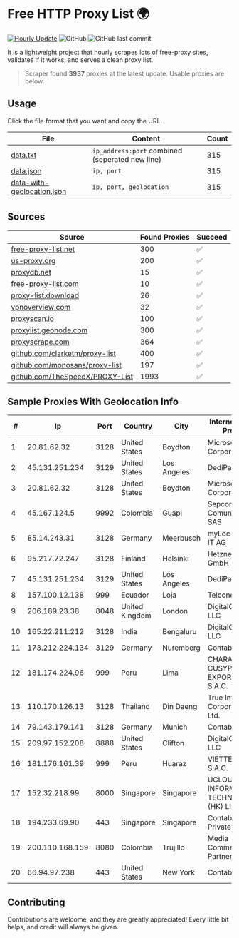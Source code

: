 
# Free HTTP Proxy List 🌍

[![Hourly Update](https://github.com/mertguvencli/http-proxy-list/actions/workflows/main.yml/badge.svg?branch=main)](https://github.com/mertguvencli/http-proxy-list/actions/workflows/main.yml)
![GitHub](https://img.shields.io/github/license/mertguvencli/http-proxy-list)
![GitHub last commit](https://img.shields.io/github/last-commit/mertguvencli/http-proxy-list)

It is a lightweight project that hourly scrapes lots of free-proxy sites, validates if it works, and serves a clean proxy list.


> Scraper found **3937** proxies at the latest update. Usable proxies are below.

## Usage

Click the file format that you want and copy the URL.


|File|Content|Count|
|----|-------|-----|
|[data.txt](https://raw.githubusercontent.com/mertguvencli/http-proxy-list/main/proxy-list/data.txt)|`ip_address:port` combined (seperated new line)|315|
|[data.json](https://raw.githubusercontent.com/mertguvencli/http-proxy-list/main/proxy-list/data.json)|`ip, port`|315|
|[data-with-geolocation.json](https://raw.githubusercontent.com/mertguvencli/http-proxy-list/main/proxy-list/data-with-geolocation.json)|`ip, port, geolocation`|315|

## Sources

|Source|Found Proxies|Succeed|
|------|-------------|-------|
|[free-proxy-list.net](https://free-proxy-list.net)|300|✅|
|[us-proxy.org](https://www.us-proxy.org)|200|✅|
|[proxydb.net](http://proxydb.net)|15|✅|
|[free-proxy-list.com](https://free-proxy-list.com/?page=&port=&type%5B%5D=http&type%5B%5D=https&up_time=0&search=Search)|10|✅|
|[proxy-list.download](https://www.proxy-list.download/HTTP)|26|✅|
|[vpnoverview.com](https://vpnoverview.com/privacy/anonymous-browsing/free-proxy-servers)|32|✅|
|[proxyscan.io](https://www.proxyscan.io)|100|✅|
|[proxylist.geonode.com](https://proxylist.geonode.com/api/proxy-list?limit=300&page=1&sort_by=lastChecked&sort_type=desc&protocols=http,https)|300|✅|
|[proxyscrape.com](https://api.proxyscrape.com/v2/?request=displayproxies&protocol=http&timeout=10000&country=all&ssl=all&anonymity=all)|364|✅|
|[github.com/clarketm/proxy-list](https://raw.githubusercontent.com/clarketm/proxy-list/master/proxy-list-raw.txt)|400|✅|
|[github.com/monosans/proxy-list](https://raw.githubusercontent.com/monosans/proxy-list/main/proxies/http.txt)|197|✅|
|[github.com/TheSpeedX/PROXY-List](https://raw.githubusercontent.com/TheSpeedX/PROXY-List/master/http.txt)|1993|✅|


## Sample Proxies With Geolocation Info

|#|Ip|Port|Country|City|Internet Service Provider|
|-|--|----|-------|----|-------------------------|
|1|20.81.62.32|3128|United States|Boydton|Microsoft Corporation|
|2|45.131.251.234|3129|United States|Los Angeles|DediPath|
|3|20.81.62.32|3128|United States|Boydton|Microsoft Corporation|
|4|45.167.124.5|9992|Colombia|Guapi|Sepcom Comunicaciones SAS|
|5|85.14.243.31|3128|Germany|Meerbusch|myLoc managed IT AG|
|6|95.217.72.247|3128|Finland|Helsinki|Hetzner Online GmbH|
|7|45.131.251.234|3129|United States|Los Angeles|DediPath|
|8|157.100.12.138|999|Ecuador|Loja|Telconet S.A|
|9|206.189.23.38|8048|United Kingdom|London|DigitalOcean, LLC|
|10|165.22.211.212|3128|India|Bengaluru|DigitalOcean, LLC|
|11|173.212.224.134|3129|Germany|Nuremberg|Contabo GmbH|
|12|181.174.224.96|999|Peru|Lima|CHARACKWAVES CUSYPATA EXPORT/IMPORT S.A.C.|
|13|110.170.126.13|3128|Thailand|Din Daeng|True Internet Corporation CO. Ltd.|
|14|79.143.179.141|3128|Germany|Munich|Contabo GmbH|
|15|209.97.152.208|8888|United States|Clifton|DigitalOcean, LLC|
|16|181.176.161.39|999|Peru|Huaraz|VIETTEL PERÚ S.A.C.|
|17|152.32.218.99|8000|Singapore|Singapore|UCLOUD INFORMATION TECHNOLOGY (HK) LIMITED|
|18|194.233.69.90|443|Singapore|Singapore|Contabo Asia Private Limited|
|19|200.110.168.159|8080|Colombia|Trujillo|Media Commerce Partners S.A|
|20|66.94.97.238|443|United States|New York|Contabo Inc.|



## Contributing

Contributions are welcome, and they are greatly appreciated! Every
little bit helps, and credit will always be given.

